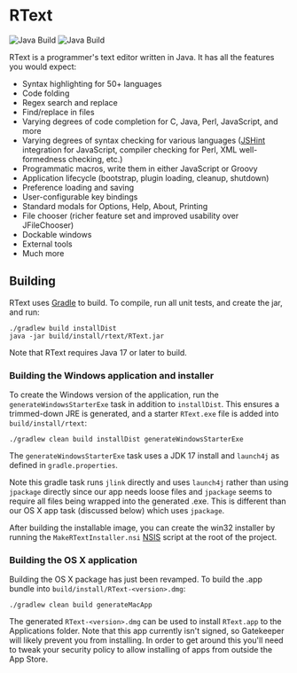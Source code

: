 # RText
![Java Build](https://github.com/bobbylight/RText/actions/workflows/gradle.yml/badge.svg)
![Java Build](https://github.com/bobbylight/RText/actions/workflows/codeql-analysis.yml/badge.svg)

RText is a programmer's text editor written in Java.  It has all the features
you would expect:

* Syntax highlighting for 50+ languages
* Code folding
* Regex search and replace
* Find/replace in files
* Varying degrees of code completion for C, Java, Perl, JavaScript, and more
* Varying degrees of syntax checking for various languages ([JSHint](https://jshint.com/)
  integration for JavaScript, compiler checking for Perl, XML well-formedness checking, etc.)
* Programmatic macros, write them in either JavaScript or Groovy
* Application lifecycle (bootstrap, plugin loading, cleanup, shutdown)
* Preference loading and saving
* User-configurable key bindings
* Standard modals for Options, Help, About, Printing
* File chooser (richer feature set and improved usability over JFileChooser)
* Dockable windows
* External tools
* Much more

## Building

RText uses [Gradle](https://gradle.org/) to build.  To compile, run
all unit tests, and create the jar, and run:

    ./gradlew build installDist
    java -jar build/install/rtext/RText.jar

Note that RText requires Java 17 or later to build.

### Building the Windows application and installer

To create the Windows version of the application, run the `generateWindowsStarterExe`
task in addition to `installDist`.  This ensures a trimmed-down JRE is generated,
and a starter `RText.exe` file is added into `build/install/rtext`:

    ./gradlew clean build installDist generateWindowsStarterExe

The `generateWindowsStarterExe` task uses a JDK 17 install and `launch4j` as defined in
`gradle.properties`.

Note this gradle task runs `jlink` directly and uses `launch4j` rather than using
`jpackage` directly since our app needs loose files and `jpackage` seems to require
all files being wrapped into the generated .exe.  This is different than our OS X
app task (discussed below) which uses `jpackage`.

After building the installable image, you can create the win32 installer by
running the `MakeRTextInstaller.nsi` [NSIS](https://nsis.sourceforge.io/Main_Page)
script at the root of the project.

### Building the OS X application

Building the OS X package has just been revamped.  To build the .app bundle into
`build/install/RText-<version>.dmg`:

    ./gradlew clean build generateMacApp

The generated `RText-<version>.dmg` can be used to install `RText.app` to the Applications
folder.  Note that this app currently isn't signed, so Gatekeeper will likely prevent
you from installing.  In order to get around this you'll need to tweak your security
policy to allow installing of apps from outside the App Store.

